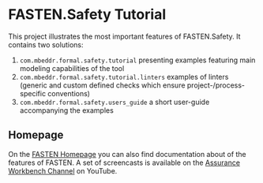 # FASTEN.Safety Tutorial

This project illustrates the most important features of FASTEN.Safety.
It contains two solutions:

1. `com.mbeddr.formal.safety.tutorial` presenting examples featuring main modeling capabilities of the tool 
2. `com.mbeddr.formal.safety.tutorial.linters` examples of linters (generic and custom defined checks which ensure project-/process-specific conventions)
3. `com.mbeddr.formal.safety.users_guide` a short user-guide accompanying the examples

## Homepage
On the [FASTEN Homepage](https://sites.google.com/site/fastenroot/) you can also find documentation about of the features of FASTEN.
A set of screencasts is available on the [Assurance Workbench Channel](https://www.youtube.com/@TheAssuranceWorkbenchChannel) on YouTube.